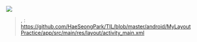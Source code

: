 ![](https://github.com/HaeSeongPark/TIL/blob/master/img/android/MyLayoutPractice.PNG)

> , : https://github.com/HaeSeongPark/TIL/blob/master/android/MyLayoutPractice/app/src/main/res/layout/activity_main.xml
